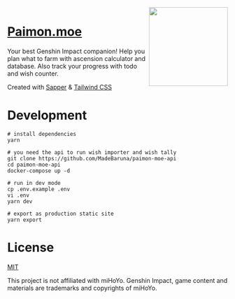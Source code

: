 <img src="static/paimon-og.png" align="right" width="180px"/>

# [Paimon.moe](https://paimon.moe)

Your best Genshin Impact companion! Help you plan what to farm with ascension calculator and database. Also track your progress with todo and wish counter.

Created with [Sapper](https://sapper.svelte.dev/) & [Tailwind CSS](https://tailwindcss.com/)

# Development

```
# install dependencies
yarn

# you need the api to run wish importer and wish tally
git clone https://github.com/MadeBaruna/paimon-moe-api
cd paimon-moe-api
docker-compose up -d

# run in dev mode
cp .env.example .env
vi .env
yarn dev

# export as production static site
yarn export
```

# License

[MIT](https://github.com/MadeBaruna/paimon-moe/blob/main/LICENSE)

This project is not affiliated with miHoYo.
Genshin Impact, game content and materials are trademarks and copyrights of miHoYo.

